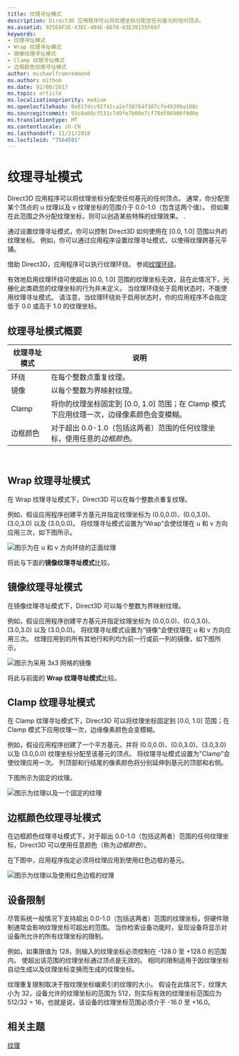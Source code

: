 ```yaml
---
title: 纹理寻址模式
description: Direct3D 应用程序可以将纹理坐标分配至任何基元的任何顶点。
ms.assetid: 925E8F2E-43EC-404E-8870-03E39155F697
keywords:
- 纹理寻址模式
- Wrap 纹理寻址模式
- 镜像纹理寻址模式
- Clamp 纹理寻址模式
- 边框颜色纹理寻址模式
author: michaelfromredmond
ms.author: mithom
ms.date: 02/08/2017
ms.topic: article
ms.localizationpriority: medium
ms.openlocfilehash: 0e817dcc92741ca2e738784f387cfe49399a108c
ms.sourcegitcommit: 93c0a60cf531c7d9fe7b00e7cf78df86906f9d6e
ms.translationtype: MT
ms.contentlocale: zh-CN
ms.lasthandoff: 11/21/2018
ms.locfileid: "7564591"
---
```

# <a name="texture-addressing-modes"></a>纹理寻址模式


Direct3D 应用程序可以将纹理坐标分配至任何基元的任何顶点。 通常，你分配至某个顶点的 u 纹理以及 v 纹理坐标的范围介于 0.0-1.0（包含这两个值）。 但如果在此范围之外分配纹理坐标，则可以创造某些特殊的纹理效果。 .

通过设置纹理寻址模式，你可以控制 Direct3D 如何使用在 \[0.0, 1.0\] 范围以外的纹理坐标。 例如，你可以通过应用程序设置纹理寻址模式，以使得纹理跨基元平铺。

借助 Direct3D，应用程序可以执行纹理环绕。 参阅[纹理环绕](texture-wrapping.md)。

有效地启用纹理环绕可使超出 \[0.0, 1.0\] 范围的纹理坐标无效，且在此情况下，光栅化此类疏忽的纹理坐标的行为并未定义。 当纹理环绕处于启用状态时，不能使用纹理寻址模式。 请注意，当纹理环绕处于启用状态时，你的应用程序不会指定低于 0.0 或高于 1.0 的纹理坐标。

## <a name="span-idsummaryofthetextureaddressingmodesspanspan-idsummaryofthetextureaddressingmodesspanspan-idsummaryofthetextureaddressingmodesspansummary-of-the-texture-addressing-modes"></a><span id="Summary_of_the_texture_addressing_modes"></span><span id="summary_of_the_texture_addressing_modes"></span><span id="SUMMARY_OF_THE_TEXTURE_ADDRESSING_MODES"></span>纹理寻址模式概要


| 纹理寻址模式 | 说明                                                                                                                           |
|-------------------------|---------------------------------------------------------------------------------------------------------------------------------------|
| 环绕                    | 在每个整数点重复纹理。                                                                                        |
| 镜像                  | 以每个整数为界映射纹理。                                                                                        |
| Clamp                   | 将你的纹理坐标固定到 \[0.0, 1.0\] 范围；在 Clamp 模式下应用纹理一次，边缘像素颜色会变模糊。 |
| 边框颜色            | 对于超出 0.0-1.0（包括这两者）范围的任何纹理坐标，使用任意的*边框颜色*。                         |

 

## <a name="span-idwraptextureaddressmodespanspan-idwraptextureaddressmodespanspan-idwraptextureaddressmodespanwrap-texture-address-mode"></a><span id="Wrap_texture_address_mode"></span><span id="wrap_texture_address_mode"></span><span id="WRAP_TEXTURE_ADDRESS_MODE"></span>Wrap 纹理寻址模式


在 Wrap 纹理寻址模式下，Direct3D 可以在每个整数点重复纹理。

例如，假设应用程序创建平方基元并指定纹理坐标为 (0.0,0.0)、(0.0,3.0)、(3.0,3.0) 以及 (3.0,0.0)。 将纹理寻址模式设置为“Wrap”会使纹理在 u 和 v 方向应用三次，如下图所示。

![图示为在 u 和 v 方向环绕的正面纹理](images/wrap.png)

将此与下面的**镜像纹理寻址模式**比较。

## <a name="span-idmirrortextureaddressmodespanspan-idmirrortextureaddressmodespanspan-idmirrortextureaddressmodespanmirror-texture-address-mode"></a><span id="Mirror_texture_address_mode"></span><span id="mirror_texture_address_mode"></span><span id="MIRROR_TEXTURE_ADDRESS_MODE"></span>镜像纹理寻址模式


在镜像纹理寻址模式下，Direct3D 可以每个整数为界映射纹理。

例如，假设应用程序创建平方基元并指定纹理坐标为 (0.0,0.0)、(0.0,3.0)、(3.0,3.0) 以及 (3.0,0.0)。 将纹理寻址模式设置为“镜像”会使纹理在 u 和 v 方向应用三次。 纹理应用到的所有其他行和列均为前一行或前一列的镜像，如下图所示。

![图示为采用 3x3 网格的镜像](images/mirror.png)

将此与前面的 **Wrap 纹理寻址模式**比较。

## <a name="span-idclamptextureaddressmodespanspan-idclamptextureaddressmodespanspan-idclamptextureaddressmodespanclamp-texture-address-mode"></a><span id="Clamp_texture_address_mode"></span><span id="clamp_texture_address_mode"></span><span id="CLAMP_TEXTURE_ADDRESS_MODE"></span>Clamp 纹理寻址模式


在 Clamp 纹理寻址模式下，Direct3D 可以将纹理坐标固定到 \[0.0, 1.0\] 范围；在 Clamp 模式下应用纹理一次，边缘像素颜色会变模糊。

例如，假设应用程序创建了一个平方基元，并将 (0.0,0.0)、(0.0,3.0)、(3.0,3.0) 以及 (3.0,0.0) 纹理坐标分配至该基元的顶点。 将纹理寻址模式设置为"Clamp"会使纹理应用一次。 列顶部和行结尾的像素颜色将分别延伸到基元的顶部和右侧。

下图所示为固定的纹理。

![图示为纹理以及一个固定的纹理](images/clamp.png)

## <a name="span-idbordercolortextureaddressmodespanspan-idbordercolortextureaddressmodespanspan-idbordercolortextureaddressmodespanborder-color-texture-address-mode"></a><span id="Border_Color_texture_address_mode"></span><span id="border_color_texture_address_mode"></span><span id="BORDER_COLOR_TEXTURE_ADDRESS_MODE"></span>边框颜色纹理寻址模式


在边框颜色纹理寻址模式下，对于超出 0.0-1.0（包括这两者）范围的任何纹理坐标，Direct3D 可以使用任意颜色（称为*边框颜色*）。

在下图中，应用程序指定必须将纹理应用到使用红色边框的基元。

![图示为纹理以及使用红色边框的纹理](images/border.png)

## <a name="span-iddevicelimitationsspanspan-iddevicelimitationsspanspan-iddevicelimitationsspandevice-limitations"></a><span id="Device_Limitations"></span><span id="device_limitations"></span><span id="DEVICE_LIMITATIONS"></span>设备限制


尽管系统一般情况下支持超出 0.0-1.0（包括这两者）范围的纹理坐标，但硬件限制通常会影响纹理坐标可超出的范围。 当你检索设备功能时，呈现设备将显示对设备所允许的所有纹理坐标的限制。

例如，如果限值为 128，则输入的纹理坐标必须控制在 -128.0 至 +128.0 的范围内。 使超出该范围的纹理坐标通过顶点是无效的。 相同的限制适用于因纹理坐标自动生成以及纹理坐标变换而生成的纹理坐标。

纹理重复限制取决于按纹理坐标编索引的纹理的大小。 假设在此情况下，纹理大小为 32，设备允许的纹理坐标的范围为 512，则实际有效的纹理坐标范围应为 512/32 = 16，也就是说，该设备的纹理坐标范围必须介于 -16.0 至 +16.0。

## <a name="span-idrelated-topicsspanrelated-topics"></a><span id="related-topics"></span>相关主题


[纹理](textures.md)

 

 




